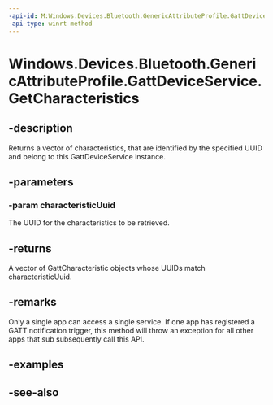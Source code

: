 ```yaml
---
-api-id: M:Windows.Devices.Bluetooth.GenericAttributeProfile.GattDeviceService.GetCharacteristics(System.Guid)
-api-type: winrt method
---
```


<!-- Method syntax
public Windows.Foundation.Collections.IVectorView<Windows.Devices.Bluetooth.GenericAttributeProfile.GattCharacteristic> GetCharacteristics(System.Guid characteristicUuid)
-->

# Windows.Devices.Bluetooth.GenericAttributeProfile.GattDeviceService.GetCharacteristics

## -description
Returns a vector of characteristics, that are identified by the specified UUID and belong to this GattDeviceService instance.

## -parameters
### -param characteristicUuid
The UUID for the characteristics to be retrieved.

## -returns
A vector of GattCharacteristic objects whose UUIDs match characteristicUuid.

## -remarks
Only a single app can access a single service. If one app has registered a GATT notification trigger, this method will throw an exception for all other apps that sub subsequently call this API.

## -examples

## -see-also
